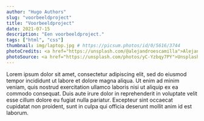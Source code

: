 ```yaml
---
author: "Hugo Authors"
slug: "voorbeeldproject"
title: "Voorbeeldproject"
date: 2021-07-15
description: "Een voorbeeldproject."
tags: ["html", "css"]
thumbnail: img/laptop.jpg # https://picsum.photos/id/0/5616/3744
photoCredits: <a href="https://unsplash.com/@alejandroescamilla">Alejandro Escamilla</a> 
photoSource: <a href="https://unsplash.com/photos/yC-Yzbqy7PY">Unsplash</a>
---
```


Lorem ipsum dolor sit amet, consectetur adipiscing elit, sed do eiusmod tempor incididunt ut labore et dolore magna aliqua. Ut enim ad minim veniam, quis nostrud exercitation ullamco laboris nisi ut aliquip ex ea commodo consequat. Duis aute irure dolor in reprehenderit in voluptate velit esse cillum dolore eu fugiat nulla pariatur. Excepteur sint occaecat cupidatat non proident, sunt in culpa qui officia deserunt mollit anim id est laborum.
